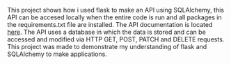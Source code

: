 This project shows how i used flask to make an API using SQLAlchemy, this API can be accesed locally when the entire code is run and all packages in the requirements.txt file are installed. The API documentation is located <a href="https://documenter.getpostman.com/view/2568017/TVRhd9qR#0d46f5c0-0b41-4bf4-af71-70e0c6a7f475">here</a>.
The API uses a database in which the data is stored and can be accessed and modified via HTTP GET, POST, PATCH and DELETE requests. This project was made to demonstrate my understanding of flask and SQLAlchemy to make applications.
